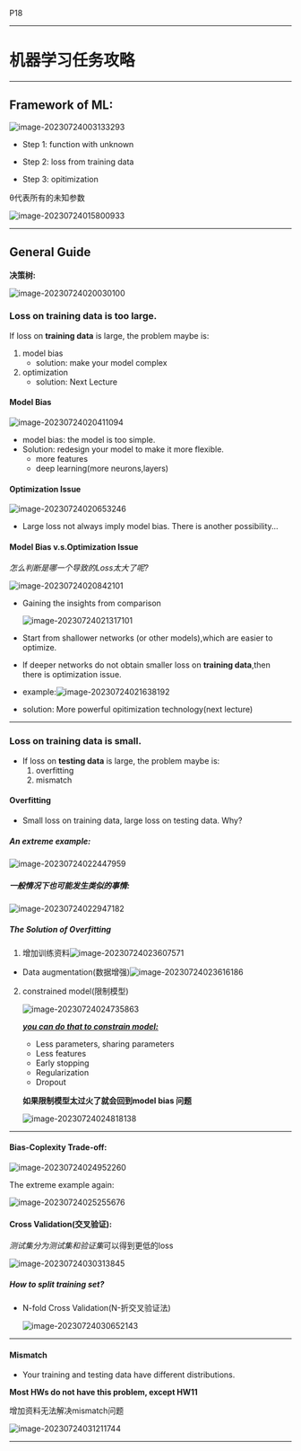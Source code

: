 P18

---
# 机器学习任务攻略

---

## Framework of ML:

![image-20230724003133293](image2/image-20230724003133293.png)

- Step 1: function with unknown

- Step 2: loss from training data
- Step 3: opitimization

θ代表所有的未知参数

![image-20230724015800933](image2/image-20230724015800933.png)

---

## General Guide

**决策树:**

![image-20230724020030100](image2/image-20230724020030100.png)

### Loss on training data is too large.

If loss on **training data** is large, the problem maybe is:

1. model bias
   - solution: make your model complex
2. optimization
   - solution: Next Lecture

#### Model Bias

![image-20230724020411094](image2/image-20230724020411094.png)

- model bias: the model is too simple.
- Solution: redesign your model to make it more flexible.
  - more features
  - deep learning(more neurons,layers)

#### Optimization Issue

![image-20230724020653246](image2/image-20230724020653246.png)

- Large loss not always imply model bias. There is another possibility...

#### Model Bias v.s.Optimization Issue

*怎么判断是哪一个导致的Loss太大了呢?*

![image-20230724020842101](image2/image-20230724020842101.png)

- Gaining the insights from comparison

  ![image-20230724021317101](image2/image-20230724021317101.png)

- Start from shallower networks (or other models),which are easier to optimize.

- lf deeper networks do not obtain smaller loss on **training data**,then there is optimization issue.

- example:![image-20230724021638192](image2/image-20230724021638192.png)

- solution: More powerful opitimization technology(next lecture)

---

### Loss on training data is small.

- If loss on **testing data** is large, the problem maybe is:
  1. overfitting
  2. mismatch

#### Overfitting

- Small loss on training data, large loss on testing data. Why?

##### An extreme example:

![image-20230724022447959](image2/image-20230724022447959.png)

##### 一般情况下也可能发生类似的事情: 

![image-20230724022947182](image2/image-20230724022947182.png)

##### The Solution of Overfitting 

1. 增加训练资料![image-20230724023607571](image2/image-20230724023607571.png)

- Data augmentation(数据增强)![image-20230724023616186](image2/image-20230724023616186.png)

2. constrained model(限制模型)

   ![image-20230724024735863](image2/image-20230724024735863.png)

   ***<u>you can do that to constrain model:</u>***

   - Less parameters, sharing parameters
   - Less features
   - Early stopping
   - Regularization
   - Dropout

   **如果限制模型太过火了就会回到model bias 问题**

   ![image-20230724024818138](image2/image-20230724024818138.png)

---



#### Bias-Coplexity Trade-off:

![image-20230724024952260](image2/image-20230724024952260.png)

The extreme example again:

![image-20230724025255676](image2/image-20230724025255676.png)

####  Cross Validation(交叉验证):

*测试集分为测试集和验证集*可以得到更低的loss

![image-20230724030313845](image2/image-20230724030313845.png)

##### How to split training set?

- N-fold Cross Validation(N-折交叉验证法)

  ![image-20230724030652143](image2/image-20230724030652143.png)

---

#### Mismatch 

- Your training and testing data have different distributions.

**Most HWs do not have this problem, except HW11**

增加资料无法解决mismatch问题

![image-20230724031211744](image2/image-20230724031211744.png)

---
